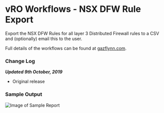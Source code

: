 # vRO Workflows - NSX DFW Rule Export

Export the NSX DFW Rules for all layer 3 Distributed Firewall rules to a CSV and (optionally) email this to the user.

Full details of the workflows can be found at [gazflynn.com](https://gazflynn.com/technology/vmware/export-nsx-dfw-rules-using-vro/).

### Change Log

***Updated 9th October, 2019***
- Original release

### Sample Output

![Image of Sample Report](https://github.com/GaryFlynn/vro-workflows-nsx-dfw-export/raw/master/nsx-dfw-export.PNG)
